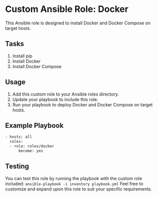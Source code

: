 # Custom Ansible Role: Docker

This Ansible role is designed to install Docker and Docker Compose on target hosts.

## Tasks

1. Install pip
2. Install Docker
3. Install Docker Compose

## Usage

1. Add this custom role to your Ansible roles directory.
2. Update your playbook to include this role.
3. Run your playbook to deploy Docker and Docker Compose on target hosts.

## Example Playbook

```bash
- hosts: all
  roles:
  - role: roles/docker
      become: yes
```

## Testing

You can test this role by running the playbook with the custom role included:
`ansible-playbook -i inventory playbook.yml`
Feel free to customize and expand upon this role to suit your specific requirements.
